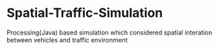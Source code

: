 # Spatial-Traffic-Simulation
Processing(Java) based simulation which considered spatial interation between vehicles and traffic environment
